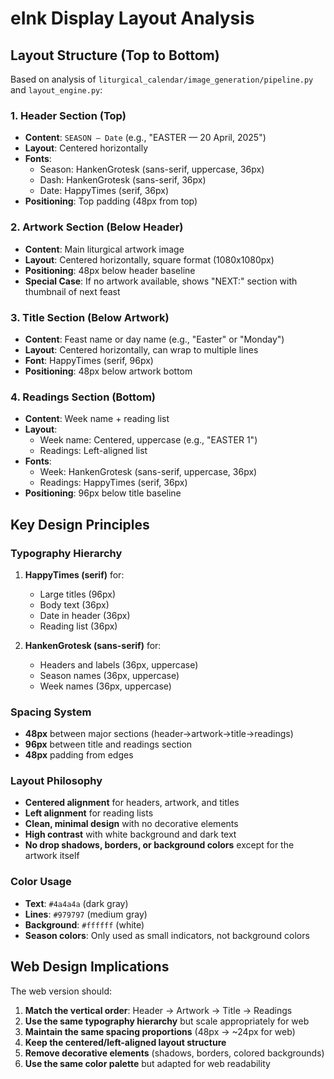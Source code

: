 # eInk Display Layout Analysis

## Layout Structure (Top to Bottom)

Based on analysis of `liturgical_calendar/image_generation/pipeline.py` and `layout_engine.py`:

### 1. **Header Section** (Top)
- **Content**: `SEASON — Date` (e.g., "EASTER — 20 April, 2025")
- **Layout**: Centered horizontally
- **Fonts**: 
  - Season: HankenGrotesk (sans-serif, uppercase, 36px)
  - Dash: HankenGrotesk (sans-serif, 36px) 
  - Date: HappyTimes (serif, 36px)
- **Positioning**: Top padding (48px from top)

### 2. **Artwork Section** (Below Header)
- **Content**: Main liturgical artwork image
- **Layout**: Centered horizontally, square format (1080x1080px)
- **Positioning**: 48px below header baseline
- **Special Case**: If no artwork available, shows "NEXT:" section with thumbnail of next feast

### 3. **Title Section** (Below Artwork)
- **Content**: Feast name or day name (e.g., "Easter" or "Monday")
- **Layout**: Centered horizontally, can wrap to multiple lines
- **Font**: HappyTimes (serif, 96px)
- **Positioning**: 48px below artwork bottom

### 4. **Readings Section** (Bottom)
- **Content**: Week name + reading list
- **Layout**: 
  - Week name: Centered, uppercase (e.g., "EASTER 1")
  - Readings: Left-aligned list
- **Fonts**:
  - Week: HankenGrotesk (sans-serif, uppercase, 36px)
  - Readings: HappyTimes (serif, 36px)
- **Positioning**: 96px below title baseline

## Key Design Principles

### Typography Hierarchy
1. **HappyTimes (serif)** for:
   - Large titles (96px)
   - Body text (36px)
   - Date in header (36px)
   - Reading list (36px)

2. **HankenGrotesk (sans-serif)** for:
   - Headers and labels (36px, uppercase)
   - Season names (36px, uppercase)
   - Week names (36px, uppercase)

### Spacing System
- **48px** between major sections (header→artwork→title→readings)
- **96px** between title and readings section
- **48px** padding from edges

### Layout Philosophy
- **Centered alignment** for headers, artwork, and titles
- **Left alignment** for reading lists
- **Clean, minimal design** with no decorative elements
- **High contrast** with white background and dark text
- **No drop shadows, borders, or background colors** except for the artwork itself

### Color Usage
- **Text**: `#4a4a4a` (dark gray)
- **Lines**: `#979797` (medium gray)
- **Background**: `#ffffff` (white)
- **Season colors**: Only used as small indicators, not background colors

## Web Design Implications

The web version should:
1. **Match the vertical order**: Header → Artwork → Title → Readings
2. **Use the same typography hierarchy** but scale appropriately for web
3. **Maintain the same spacing proportions** (48px → ~24px for web)
4. **Keep the centered/left-aligned layout structure**
5. **Remove decorative elements** (shadows, borders, colored backgrounds)
6. **Use the same color palette** but adapted for web readability 